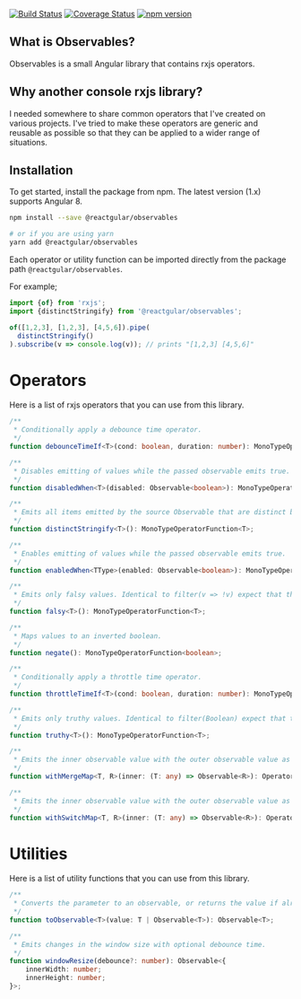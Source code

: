 [![Build Status](https://travis-ci.org/reactgular/observables.svg?branch=master)](https://travis-ci.org/reactgular/observables)
[![Coverage Status](https://coveralls.io/repos/github/reactgular/observables/badge.svg?branch=master)](https://coveralls.io/github/reactgular/observables?branch=master)
[![npm version](https://badge.fury.io/js/%40reactgular%2Fobservables.svg)](https://badge.fury.io/js/%40reactgular%2Fobservables)

## What is Observables?

Observables is a small Angular library that contains rxjs operators.

## Why another console rxjs library?

I needed somewhere to share common operators that I've created on various projects. I've tried to make these operators are generic and reusable as possible so
that they can be applied to a wider range of situations.

## Installation

To get started, install the package from npm. The latest version (1.x) supports Angular 8.

```bash
npm install --save @reactgular/observables

# or if you are using yarn
yarn add @reactgular/observables
```

Each operator or utility function can be imported directly from the package path `@reactgular/observables`.

For example;

```typescript
import {of} from 'rxjs';
import {distinctStringify} from '@reactgular/observables';

of([1,2,3], [1,2,3], [4,5,6]).pipe(
  distinctStringify()
).subscribe(v => console.log(v)); // prints "[1,2,3] [4,5,6]"
```

# Operators

Here is a list of rxjs operators that you can use from this library.

```typescript
/**
 * Conditionally apply a debounce time operator.
 */
function debounceTimeIf<T>(cond: boolean, duration: number): MonoTypeOperatorFunction<T>;

/**
 * Disables emitting of values while the passed observable emits true.
 */
function disabledWhen<T>(disabled: Observable<boolean>): MonoTypeOperatorFunction<T>;

/**
 * Emits all items emitted by the source Observable that are distinct by comparison using JSON.stringify() on each value.
 */
function distinctStringify<T>(): MonoTypeOperatorFunction<T>;

/**
 * Enables emitting of values while the passed observable emits true.
 */
function enabledWhen<TType>(enabled: Observable<boolean>): MonoTypeOperatorFunction<TType>;

/**
 * Emits only falsy values. Identical to filter(v => !v) expect that the observable type is preserved.
 */
function falsy<T>(): MonoTypeOperatorFunction<T>;

/**
 * Maps values to an inverted boolean.
 */
function negate(): MonoTypeOperatorFunction<boolean>;

/**
 * Conditionally apply a throttle time operator.
 */
function throttleTimeIf<T>(cond: boolean, duration: number): MonoTypeOperatorFunction<T>;

/**
 * Emits only truthy values. Identical to filter(Boolean) expect that the observable type is preserved.
 */
function truthy<T>(): MonoTypeOperatorFunction<T>;

/**
 * Emits the inner observable value with the outer observable value as a pair array.
 */
function withMergeMap<T, R>(inner: (T: any) => Observable<R>): OperatorFunction<T, [T, R]>;

/**
 * Emits the inner observable value with the outer observable value as a pair array.
 */
function withSwitchMap<T, R>(inner: (T: any) => Observable<R>): OperatorFunction<T, [T, R]>;
```

# Utilities

Here is a list of utility functions that you can use from this library.

```typescript
/**
 * Converts the parameter to an observable, or returns the value if already an observable.
 */
function toObservable<T>(value: T | Observable<T>): Observable<T>;

/**
 * Emits changes in the window size with optional debounce time.
 */
function windowResize(debounce?: number): Observable<{
    innerWidth: number;
    innerHeight: number;
}>;
```
